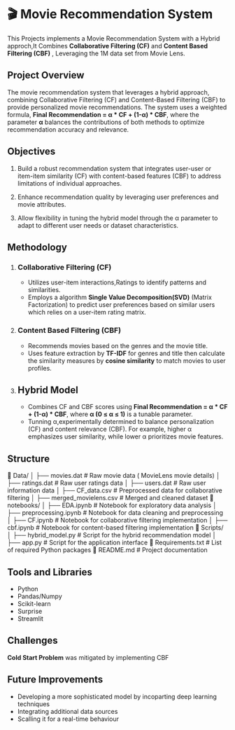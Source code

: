 # 🎬 Movie Recommendation System 
 This Projects implements a Movie Recommendation System with a Hybrid approch,It Combines **Collaborative Filtering (CF)** and **Content Based Filtering (CBF)** , Leveraging the 1M data set from Movie Lens.

## Project Overview 
The movie recommendation system that leverages a hybrid approach, combining Collaborative Filtering (CF) and Content-Based Filtering (CBF) to provide personalized movie recommendations. The system uses a weighted formula, **Final Recommendation = α * CF + (1-α) * CBF**, where the parameter **α** balances the contributions of both methods to optimize recommendation accuracy and relevance.

## Objectives 
1) Build a robust recommendation system that integrates user-user or item-item similarity (CF) with content-based features (CBF) to address limitations of individual approaches.



2) Enhance recommendation quality by leveraging user preferences and movie attributes.



3) Allow flexibility in tuning the hybrid model through the α parameter to adapt to different user needs or dataset characteristics.

## Methodology
1) ### Collaborative Filtering (CF)
   - Utilizes user-item interactions,Ratings to identify patterns and similarities.
   - Employs a algorithm **Single Value Decomposition(SVD)** (Matrix Factorization)  to predict user preferences based on similar users which relies on a user-item rating matrix.
  
2) ### Content Based Filtering (CBF)
   - Recommends movies based on the genres and the movie title.
   - Uses feature extraction by **TF-IDF** for genres and title then calculate the similarity measures by **cosine similarity** to match movies to user profiles.

3) ## Hybrid Model
   - Combines CF and CBF scores using **Final Recommendation = α * CF + (1-α) * CBF**, where **α (0 ≤ α ≤ 1)** is a tunable parameter.
   - Tunning α,experimentally determined to balance personalization (CF) and content relevance (CBF). For example, higher α emphasizes user similarity, while lower α prioritizes movie features.

## Structure 
📁 Data/
│   ├── movies.dat          # Raw movie data ( MovieLens movie details)
│   ├── ratings.dat        # Raw user ratings data
│   ├── users.dat          # Raw user information data
│   ├── CF_data.csv        # Preprocessed data for collaborative filtering
│   ├── merged_movielens.csv # Merged and cleaned dataset 
📁 notebooks/
│   ├── EDA.ipynb          # Notebook for exploratory data analysis
│   ├── preprocessing.ipynb # Notebook for data cleaning and preprocessing
│   ├── CF.ipynb           # Notebook for collaborative filtering implementation
│   ├── cbf.ipynb          # Notebook for content-based filtering implementation
📁 Scripts/
│   ├── hybrid_model.py    # Script for the hybrid recommendation model
│   ├── app.py            # Script for the application interface
📄 Requirements.txt         # List of required Python packages
📄 README.md               # Project documentation 

## Tools and Libraries
- Python
- Pandas/Numpy
- Scikit-learn
- Surprise
- Streamlit

## Challenges
**Cold Start Problem** was mitigated by implementing CBF 

## Future Improvements
- Developing a more sophisticated model by incoparting deep learning techniques
- Integrating additional data sources
- Scalling it for a real-time behaviour


  

  





     
